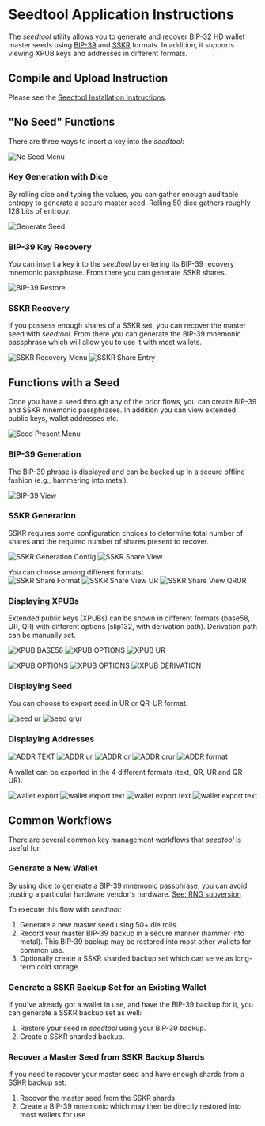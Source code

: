 # Seedtool Application Instructions

The *seedtool* utility allows you to generate and recover
[BIP-32](https://github.com/bitcoin/bips/blob/master/bip-0032.mediawiki)
HD wallet master seeds using
[BIP-39](https://github.com/bitcoin/bips/blob/master/bip-0039.mediawiki)
and
[SSKR](https://github.com/BlockchainCommons/Research/blob/master/papers/bcr-2020-011-sskr.md)
formats. In addition, it supports viewing XPUB keys and addresses in different formats.

## Compile and Upload Instruction

Please see the [Seedtool Installation Instructions](doc/build.md).

## "No Seed" Functions

There are three ways to insert a key into the *seedtool*:

![No Seed Menu](doc/images/no-seed.png)

### Key Generation with Dice

By rolling dice and typing the values, you can gather enough auditable entropy to generate a secure master seed. Rolling 50 dice gathers
roughly 128 bits of entropy.

![Generate Seed](doc/images/generate-seed.png)

### BIP-39 Key Recovery

You can insert a key into the *seedtool* by entering its BIP-39
recovery mnemonic passphrase.  From there you can generate SSKR
shares.

![BIP-39 Restore](doc/images/bip39-restore.png)

### SSKR Recovery

If you possess enough shares of a SSKR set, you can recover the
master seed with *seedtool*.  From there you can generate the BIP-39
mnemonic passphrase which will allow you to use it with most wallets.

![SSKR Recovery Menu](doc/images/sskr-restore-menu.png) ![SSKR Share Entry](doc/images/sskr-share-restore.png)

## Functions with a Seed

Once you have a seed through any of the prior flows, you can create
BIP-39 and SSKR mnemonic passphrases. In addition you can view extended public
keys, wallet addresses etc. 

![Seed Present Menu](doc/images/seed-present.png)

### BIP-39 Generation

The BIP-39 phrase is displayed and can be backed up in a secure
offline fashion (e.g., hammering into metal).

![BIP-39 View](doc/images/bip39-view.png)

### SSKR Generation

SSKR requires some configuration choices to determine total number of shares
and the required number of shares present to recover.

![SSKR Generation Config](doc/images/config-sskr.png) ![SSKR Share View](doc/images/sskr-share-view.png)

You can choose among different formats:  
![SSKR Share Format](doc/images/sskr-share-format.png)
![SSKR Share View UR](doc/images/sskr-share-view-ur.png) ![SSKR Share View QRUR](doc/images/sskr-share-view-qrur.png)

### Displaying XPUBs

Extended public keys (XPUBs) can be shown in different formats (base58, UR, QR) with different
options (slip132, with derivation path). Derivation path can be manually set.

![XPUB BASE58](doc/images/xpub_base58.png)
![XPUB OPTIONS](doc/images/xpub_options.png)
![XPUB UR](doc/images/xpub_ur.png)

![XPUB OPTIONS](doc/images/xpub_qr_text.png)
![XPUB OPTIONS](doc/images/xpub_qrur.png)
![XPUB DERIVATION](doc/images/xpub_derivation.png)

### Displaying Seed

You can choose to export seed in UR or QR-UR format.

![seed ur](doc/images/seed_ur.png)
![seed qrur](doc/images/seed_qrur.png)


### Displaying Addresses

![ADDR TEXT](doc/images/address_bech32.png) ![ADDR ur](doc/images/address_ur.png)
![ADDR qr](doc/images/address_qr.png) ![ADDR qrur](doc/images/address_qrur.png)
![ADDR format](doc/images/address_format.png)

A wallet can be exported in the 4 different formats (text, QR, UR and QR-UR):

![wallet export](doc/images/wallet_export.png) ![wallet export text](doc/images/wallet_export_text.png)
![wallet export text](doc/images/wallet_export_qr.png) ![wallet export text](doc/images/wallet_export_qrur.png)

## Common Workflows

There are several common key management workflows that *seedtool* is
useful for.

### Generate a New Wallet

By using dice to generate a BIP-39 mnemonic passphrase, you can avoid
trusting a particular hardware vendor's hardware.
[See: RNG subversion](https://en.wikipedia.org/wiki/Random_number_generator_attack#RNG_subversion)

To execute this flow with *seedtool*:
1. Generate a new master seed using 50+ die rolls.
2. Record your master BIP-39 backup in a secure manner (hammer into metal).
   This BIP-39 backup may be restored into most other wallets for common use.
3. Optionally create a SSKR sharded backup set which can serve as
   long-term cold storage.
   
### Generate a SSKR Backup Set for an Existing Wallet

If you've already got a wallet in use, and have the BIP-39 backup for
it, you can generate a SSKR backup set as well:
1. Restore your seed in *seedtool* using your BIP-39 backup.
2. Create a SSKR sharded backup.

### Recover a Master Seed from SSKR Backup Shards

If you need to recover your master seed and have enough shards from a
SSKR backup set:
1. Recover the master seed from the SSKR shards.
2. Create a BIP-39 mnemonic which may then be directly restored into
   most wallets for use.
